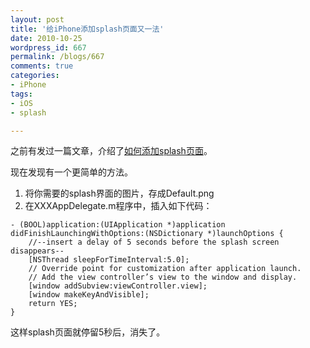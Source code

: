 ```yaml
---
layout: post
title: '给iPhone添加splash页面又一法'
date: 2010-10-25
wordpress_id: 667
permalink: /blogs/667
comments: true
categories:
- iPhone
tags:
- iOS
- splash

---
```

之前有发过一篇文章，介绍了<a href="http://blog.prosight.me/index.php/2009/06/118">如何添加splash页面</a>。 

现在发现有一个更简单的方法。 

1. 将你需要的splash界面的图片，存成Default.png
2. 在XXXAppDelegate.m程序中，插入如下代码：

```
- (BOOL)application:(UIApplication *)application
didFinishLaunchingWithOptions:(NSDictionary *)launchOptions {
    //--insert a delay of 5 seconds before the splash screen disappears--
    [NSThread sleepForTimeInterval:5.0];
    // Override point for customization after application launch.
    // Add the view controller’s view to the window and display.
    [window addSubview:viewController.view];
    [window makeKeyAndVisible];
    return YES;
}
```

这样splash页面就停留5秒后，消失了。 

